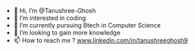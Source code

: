 - 👋 Hi, I’m @Tanushree-Ghosh
- 👀 I’m interested in coding
- 🌱 I’m currently pursuing Btech in Computer Science
- 💞️ I’m looking to gain more knowledge
- 📫 How to reach me ? www.linkedin.com/in/tanushreeghosh9

<!---
Tanushree-Ghosh/Tanushree-Ghosh is a ✨ special ✨ repository because its `README.md` (this file) appears on your GitHub profile.
You can click the Preview link to take a look at your changes.
--->
